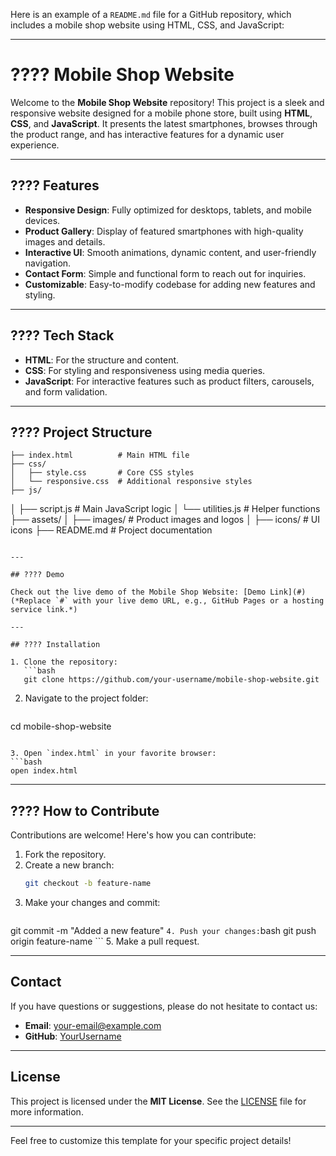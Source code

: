 Here is an example of a `README.md` file for a GitHub repository, which includes a mobile shop website using HTML, CSS, and JavaScript:

---
# ???? Mobile Shop Website

Welcome to the **Mobile Shop Website** repository! This project is a sleek and responsive website designed for a mobile phone store, built using **HTML**, **CSS**, and **JavaScript**. It presents the latest smartphones, browses through the product range, and has interactive features for a dynamic user experience.

---

## ???? Features

- **Responsive Design**: Fully optimized for desktops, tablets, and mobile devices.
- **Product Gallery**: Display of featured smartphones with high-quality images and details.
- **Interactive UI**: Smooth animations, dynamic content, and user-friendly navigation.
- **Contact Form**: Simple and functional form to reach out for inquiries.
- **Customizable**: Easy-to-modify codebase for adding new features and styling.

---
## ????️ Tech Stack

- **HTML**: For the structure and content.
- **CSS**: For styling and responsiveness using media queries.
- **JavaScript**: For interactive features such as product filters, carousels, and form validation.

---

## ???? Project Structure

```plaintext
├── index.html          # Main HTML file
├── css/
│   ├── style.css       # Core CSS styles
│   └── responsive.css  # Additional responsive styles
├── js/
```
│   ├── script.js       # Main JavaScript logic
│   └── utilities.js    # Helper functions
├── assets/
│   ├── images/         # Product images and logos
│   ├── icons/          # UI icons
├── README.md           # Project documentation
```

---

## ???? Demo

Check out the live demo of the Mobile Shop Website: [Demo Link](#)  
(*Replace `#` with your live demo URL, e.g., GitHub Pages or a hosting service link.*)

---

## ???? Installation

1. Clone the repository:
   ```bash
   git clone https://github.com/your-username/mobile-shop-website.git
   ```

2. Navigate to the project folder:
   ```bash
cd mobile-shop-website
   ```

3. Open `index.html` in your favorite browser:
   ```bash
   open index.html
   ```

---

## ???? How to Contribute

Contributions are welcome! Here's how you can contribute:

1. Fork the repository.
2. Create a new branch:
   ```bash
   git checkout -b feature-name
   ```
3. Make your changes and commit:
   ```bash
git commit -m "Added a new feature"
    ```
4. Push your changes:
    ```bash
    git push origin feature-name
    ```
5. Make a pull request.

---
## Contact

If you have questions or suggestions, please do not hesitate to contact us:

- **Email**: your-email@example.com  ​​
- **GitHub**: [YourUsername](https://github.com/your-username)

---
## License

This project is licensed under the **MIT License**. See the [LICENSE](LICENSE) file for more information.

---

Feel free to customize this template for your specific project details!
